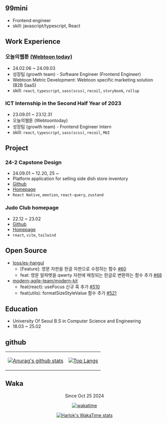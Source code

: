 ## 99mini

- Frontend engineer
- skill: javascript/typescript, React


## Work Experience

### 오늘의웹툰 [(Webtoon today)](https://webtoon.today/)

- 24.02.06 ~ 24.09.03
- 성장팀 (growth team) - Software Engineer (Frontend Engineer)
- Webtoon Metric Development: Webtoon specific marketing solution (B2B SaaS)
- skill: `react`, `typescript`, `sass(scss)`, `recoil`, `storybook`, `rollup`

### ICT Internship in the Second Half Year of 2023

- 23.09.01 ~ 23.12.31
- 오늘의웹툰 (Webtoontoday)
- 성장팀 (growth team) - Frontend Engineer Intern
- skill: `react`, `typescript`, `sass(scss)`, `recoil`, `MUI`


## Project

### 24-2 Capstone Design

- 24.09.01 ~ 12.20, 25 ~
- Platform application for selling side dish store inventory
- [Github](https://github.com/ummgoban)
- [Homepage](https://ummgoban.com)
- `React Native`, `emotion`, `react-query`, `zustand`

### Judo Club homepage 

- 22.12 ~ 23.02
- [Github](https://github.com/uos-judo-jiho)
- [Homepage](https://uosjudo.com/)
- `react`, `vite`, `tailwind`

## Open Source

- [toss/es-hangul](https://github.com/toss/es-hangul)
  - [Feature]: 영문 자판을 한글 자판으로 수정하는 함수 [#60](https://github.com/toss/es-hangul/issues/60)
  - feat: 영문 알파벳을 qwerty 자판에 매칭되는 한글로 변환하는 함수 추가 [#68](https://github.com/toss/es-hangul/pull/68)
- [modern-agile-team/modern-kit](https://github.com/modern-agile-team/modern-kit)
  - feat(react): useFocus 신규 훅 추가 [#510](https://github.com/modern-agile-team/modern-kit/pull/510)
  - feat(utils): formatSizeStyleValue 함수 추가 [#521](https://github.com/modern-agile-team/modern-kit/pull/521)

## Education

- University Of Seoul B.S in Computer Science and Engineering
- 18.03 ~ 25.02

## github

<div align=center>

<table>
  <tbody>
        <tr>
    <tr>
<td>

[![Anurag's github stats](https://github-readme-stats.vercel.app/api?username=99mini)](https://github.com/anuraghazra/github-readme-stats)


</td>
<td>

[![Top Langs](https://github-readme-stats.vercel.app/api/top-langs/?username=99mini&layout=compact)](https://github.com/anuraghazra/github-readme-stats)

</td>
    </tr>
  </tbody>
</table>

</div>

## Waka

<div align=center>

Since Oct 25 2024
  
[![wakatime](https://wakatime.com/badge/user/32601717-9798-42b7-a297-7ec7581ff7c8.svg)](https://wakatime.com/@32601717-9798-42b7-a297-7ec7581ff7c8)

</div>

<div align=center>
  
[![Harlok's WakaTime stats](https://github-readme-stats.vercel.app/api/wakatime?username=99mini&layout=compact&langs_count=16&custom_title=WakaTime%20Stats%20(16%20langs))](https://github.com/anuraghazra/github-readme-stats)

</div>
